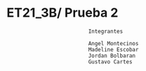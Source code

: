 # ET21_3B/ Prueba 2

                              Integrantes

                              Angel Montecinos 
                              Madeline Escobar 
                              Jordan Bolbaran
                              Gustavo Cartes
